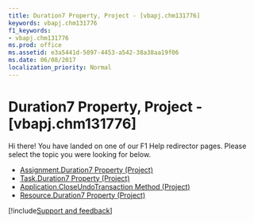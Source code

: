 ```yaml
---
title: Duration7 Property, Project - [vbapj.chm131776]
keywords: vbapj.chm131776
f1_keywords:
- vbapj.chm131776
ms.prod: office
ms.assetid: e3a5441d-5097-4453-a542-38a38aa19f06
ms.date: 06/08/2017
localization_priority: Normal
---
```



# Duration7 Property, Project - [vbapj.chm131776]

Hi there! You have landed on one of our F1 Help redirector pages. Please select the topic you were looking for below.

- [Assignment.Duration7 Property (Project)](https://msdn.microsoft.com/library/7fc5c07a-a832-444a-3865-402401e10a94%28Office.15%29.aspx)
- [Task.Duration7 Property (Project)](https://msdn.microsoft.com/library/37f29e62-6cf7-809e-f5fd-55f4709fcf93%28Office.15%29.aspx)
- [Application.CloseUndoTransaction Method (Project)](https://msdn.microsoft.com/library/704bde43-803d-fd63-68a6-7b4058e5d3b1%28Office.15%29.aspx)
- [Resource.Duration7 Property (Project)](https://msdn.microsoft.com/library/2f7dfe86-c595-927d-308b-8c8dfff77113%28Office.15%29.aspx)

[!include[Support and feedback](~/includes/feedback-boilerplate.md)]